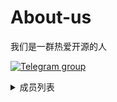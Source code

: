 
# About-us
我们是一群热爱开源的人

[![Telegram group](https://img.shields.io/badge/Telegram-group-white?style=social&logo=Telegram)](https://t.me/+KWY6MmPwytljODhl)

<details>
<summary>成员列表</summary>

![战神小猫](https://github.com/xiaomao-organization/About-us/assets/146637870/5ea31fe6-4600-446e-84aa-8529152af26b)
<div align="center">

# 战神小猫
一只普通的喵

这个README是他写的

![Gwendolyngo](https://github.com/xiaomao-organization/About-us/assets/146637870/c20e9e78-b552-4ca3-91dd-ec56b19b5b90)
# Gwendolyngo
啥也不是

</details>
